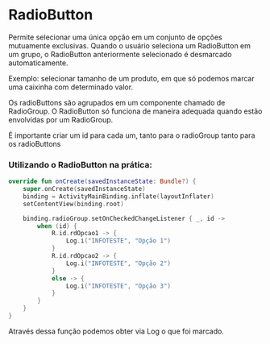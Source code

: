 # RadioButton

Permite selecionar uma única opção em um conjunto de opções mutuamente exclusivas. Quando o usuário seleciona um RadioButton em um grupo, o RadioButton anteriormente selecionado é desmarcado automaticamente.

Exemplo: selecionar tamanho de um produto, em que só podemos marcar uma caixinha com determinado valor.

Os radioButtons são agrupados em um componente chamado de RadioGroup. O RadioButton só funciona de maneira adequada quando estão envolvidas por um RadioGroup.

É importante criar um id para cada um, tanto para o radioGroup tanto para os radioButtons

### Utilizando o RadioButton na prática:

```kotlin
override fun onCreate(savedInstanceState: Bundle?) {
    super.onCreate(savedInstanceState)
    binding = ActivityMainBinding.inflate(layoutInflater)
    setContentView(binding.root)

    binding.radioGroup.setOnCheckedChangeListener { _, id ->
        when (id) {
            R.id.rdOpcao1 -> {
                Log.i("INFOTESTE", "Opção 1")
            }
            R.id.rdOpcao2 -> {
                Log.i("INFOTESTE", "Opção 2")
            }
            else -> {
                Log.i("INFOTESTE", "Opção 3")
            }
        }
    }
}
```

Através dessa função podemos obter via Log o que foi marcado.
